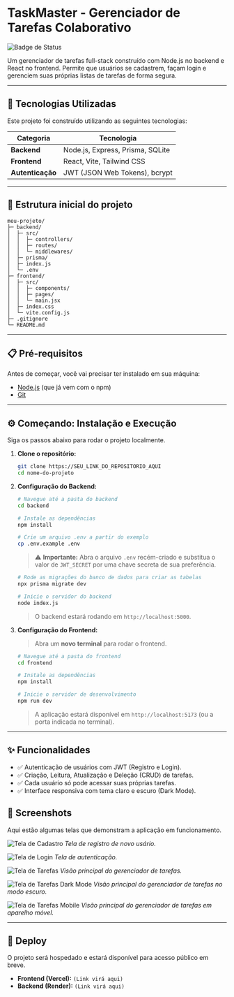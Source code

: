 # TaskMaster - Gerenciador de Tarefas Colaborativo

![Badge de Status](https://img.shields.io/badge/status-em%20desenvolvimento-yellow)

Um gerenciador de tarefas full-stack construído com Node.js no backend e React no frontend. Permite que usuários se cadastrem, façam login e gerenciem suas próprias listas de tarefas de forma segura.

---

## 🚀 Tecnologias Utilizadas

Este projeto foi construído utilizando as seguintes tecnologias:

| Categoria | Tecnologia |
|-----------|------------|
| **Backend** | Node.js, Express, Prisma, SQLite |
| **Frontend**| React, Vite, Tailwind CSS |
| **Autenticação** | JWT (JSON Web Tokens), bcrypt |

---


## 📂 Estrutura inicial do projeto

```
meu-projeto/
├─ backend/
│  ├─ src/
│  │  ├─ controllers/
│  │  ├─ routes/
│  │  └─ middlewares/
│  ├─ prisma/
│  ├─ index.js
│  └─ .env
├─ frontend/
│  ├─ src/
│  │  ├─ components/
│  │  ├─ pages/
│  │  └─ main.jsx
│  ├─ index.css
│  └─ vite.config.js
├─ .gitignore
└─ README.md
```
---

## 📋 Pré-requisitos

Antes de começar, você vai precisar ter instalado em sua máquina:
* [Node.js](https://nodejs.org/en/) (que já vem com o npm)
* [Git](https://git-scm.com/)

---

## ⚙️ Começando: Instalação e Execução

Siga os passos abaixo para rodar o projeto localmente.

1.  **Clone o repositório:**
    ```bash
    git clone https://SEU_LINK_DO_REPOSITORIO_AQUI
    cd nome-do-projeto
    ```

2.  **Configuração do Backend:**
    ```bash
    # Navegue até a pasta do backend
    cd backend

    # Instale as dependências
    npm install

    # Crie um arquivo .env a partir do exemplo
    cp .env.example .env
    ```
    > ⚠️ **Importante:** Abra o arquivo `.env` recém-criado e substitua o valor de `JWT_SECRET` por uma chave secreta de sua preferência.

    ```bash
    # Rode as migrações do banco de dados para criar as tabelas
    npx prisma migrate dev

    # Inicie o servidor do backend
    node index.js
    ```
    > O backend estará rodando em `http://localhost:5000`.

3.  **Configuração do Frontend:**
    > Abra um **novo terminal** para rodar o frontend.
    ```bash
    # Navegue até a pasta do frontend
    cd frontend

    # Instale as dependências
    npm install

    # Inicie o servidor de desenvolvimento
    npm run dev
    ```
    > A aplicação estará disponível em `http://localhost:5173` (ou a porta indicada no terminal).

---

## ✨ Funcionalidades

* ✅ Autenticação de usuários com JWT (Registro e Login).
* ✅ Criação, Leitura, Atualização e Deleção (CRUD) de tarefas.
* ✅ Cada usuário só pode acessar suas próprias tarefas.
* ✅ Interface responsiva com tema claro e escuro (Dark Mode).


## 📸 Screenshots

Aqui estão algumas telas que demonstram a aplicação em funcionamento.

![Tela de Cadastro](https://github.com/user-attachments/assets/b4b21f8b-9476-43d8-946e-62380d96ab77)
*Tela de registro de novo usário.*

![Tela de Login](https://github.com/user-attachments/assets/4bc3a9b9-4f5f-4feb-a839-a52d96f139ee)
*Tela de autenticação.*

![Tela de Tarefas](https://github.com/user-attachments/assets/fc5210ec-f29a-43b1-b552-bf02c3d0a641)
*Visão principal do gerenciador de tarefas.*

![Tela de Tarefas Dark Mode](https://github.com/user-attachments/assets/ab3a46ad-1d8b-459e-9a96-745779235172)
*Visão principal do gerenciador de tarefas no modo escuro.*

![Tela de Tarefas Mobile](https://github.com/user-attachments/assets/10050b7a-ee31-4610-a21a-70e1b81624f6)
*Visão principal do gerenciador de tarefas em aparelho móvel.*

---

## 🔗 Deploy

O projeto será hospedado e estará disponível para acesso público em breve.

* **Frontend (Vercel):** `(Link virá aqui)`
* **Backend (Render):** `(Link virá aqui)`